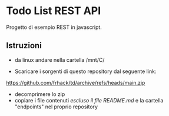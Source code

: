 # Todo List REST API

Progetto di esempio REST in javascript.

## Istruzioni

- da linux andare nella cartella /mnt/C/

- Scaricare i sorgenti di questo repository dal seguente link:

https://github.com/frhack/td/archive/refs/heads/main.zip

- decomprimere lo zip 
- copiare i file contenuti *escluso il file README.md* e la cartella "endpoints" nel proprio repository